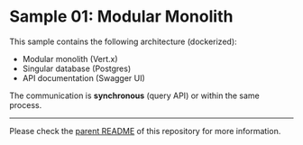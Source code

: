 # Sample 01: Modular Monolith

This sample contains the following architecture (dockerized):

- Modular monolith (Vert.x)
- Singular database (Postgres)
- API documentation (Swagger UI)

The communication is **synchronous** (query API) or within the same process.

---

Please check the [parent README](../../../README.md) of this repository for more information.
